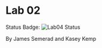 # Lab 02
Status Badge: ![Lab04 Status](https://github.com/uofu-adv-emb-25/lab02groupB/actions/workflows/main.yml/badge.svg)

By James Semerad and Kasey Kemp